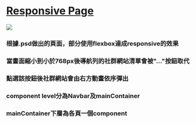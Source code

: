 <h1><a href="https://tdtb12.github.io/Layout_RWD/">Responsive Page</a></h1>
<img src="./Demo.gif" />
<h3>根據.psd做出的頁面，部分使用flexbox達成responsive的效果</h3>
<h3>當畫面縮小到小於768px後導航列的社群網站清單會被"..."按鈕取代</h3>
<h3>點選該按鈕後社群網站會由右方動畫依序彈出</h3>
<h3>component level分為Navbar及mainContainer</h3>
<h3>mainContainer下層為各頁一個component</h3>  
